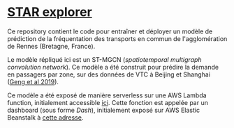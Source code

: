 # [STAR explorer](https://lefpradier.github.io/STAR_explorer)
Ce repository contient le code pour entraîner et déployer un modèle de prédiction de la fréquentation des transports en commun de l'agglomération de Rennes (Bretagne, France).  

Le modèle répliqué ici est un ST-MGCN (<i>spatiotemporal multigraph convolution network</i>). Ce modèle a été construit pour prédire la demande en passagers par zone, sur des données de VTC à Beijing et Shanghai ([Geng et al 2019](https://ojs.aaai.org/index.php/AAAI/article/view/4247/)).  

Ce modèle a été exposé de manière serverless sur une AWS Lambda function, initialement accessible [ici](https://46b50yi147.execute-api.eu-west-3.amazonaws.com/Prod/star_predict/). Cette fonction est appelée par un dashboard (sous forme <i>Dash</i>), initialement exposé sur AWS Elastic Beanstalk à [cette adresse](http://star-dashboard.eu-west-3.elasticbeanstalk.com/).

